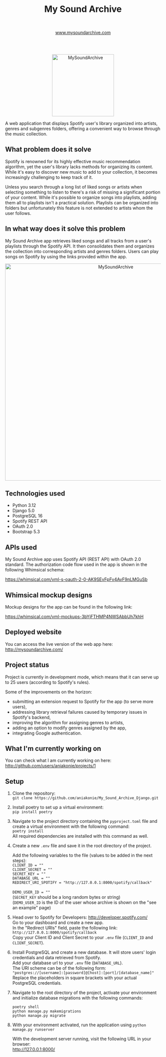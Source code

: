 <h1 align="center"> My Sound Archive </h1> <br>
<p align="center">
    <a href="http://mysoundarchive.com/">www.mysoundarchive.com</a>
</p>
<br>
<br>
<p align="center">
  <a href="http://mysoundarchive.com/">
    <img alt="MySoundArchive" title="MySoundArchive" src="https://github.com/aniakonie/My_Sound_Archive/assets/112773165/b92cfdc9-42b2-4744-8ac1-4f3691d15dc7/logo-inkscape-svg.png" width="200">
  </a>
</p>

A web application that displays Spotify user's library organized into artists, genres and subgenres folders, offering a convenient way to browse through the music collection.

## What problem does it solve

Spotify is renowned for its highly effective music recommendation algorithm, yet the user's library lacks methods for organizing its content. While it's easy to discover new music to add to your collection, it becomes increasingly challenging to keep track of it.

Unless you search through a long list of liked songs or artists when selecting something to listen to there's a risk of missing a significant portion of your content. While it's possible to organize songs into playlists, adding them all to playlists isn't a practical solution. Playlists can be organized into folders but unfortunately this feature is not extended to artists whom the user follows.

## In what way does it solve this problem

My Sound Archive app retrieves liked songs and all tracks from a user's playlists through the Spotify API. It then consolidates them and organizes the collection into corresponding artists and genres folders. Users can play songs on Spotify by using the links provided within the app.

<p align="center">
    <img alt="MySoundArchive" title="MySoundArchive" src="https://github.com/aniakonie/My_Sound_Archive/assets/112773165/7732115e-dce4-400b-b908-4ba6d3d386a9/Capture.png" width="700">
</p>

## Technologies used

* Python 3.12
* Django 5.0
* PostgreSQL 16
* Spotify REST API
* OAuth 2.0
* Bootstrap 5.3

## APIs used

My Sound Archive app uses Spotify API (REST API) with OAuth 2.0 standard.
The authorization code flow used in the app is shown in the following Whimsical schema:

https://whimsical.com/vml-s-oauth-2-0-AK9SEvFpFv4AvF9nLMGuSb

## Whimsical mockup designs

Mockup designs for the app can be found in the following link:

https://whimsical.com/vml-mockups-3bYjFTHMP4NWSAbbUh7khH

## Deployed website

You can access the live version of the web app here: http://mysoundarchive.com/

## Project status

Project is currently in development mode, which means that it can serve up to 25 users (according to Spotify's rules).

Some of the improvements on the horizon:

* submitting an extension request to Spotify for the app (to serve more users),
* addressing library retrieval failures caused by temporary issues in Spotify's backend,
* improving the algorithm for assigning genres to artists,
* adding an option to modify genres assigned by the app,
* integrating Google authentication.

## What I'm currently working on

You can check what I am currently working on here:
http://github.com/users/aniakonie/projects/1


## Setup

1. Clone the repository:<br>
    `git clone https://github.com/aniakonie/My_Sound_Archive_Django.git`

2. Install poetry to set up a virtual environment:<br>
    `pip install poetry`

3. Navigate to the project directory containing the `pyproject.toml` file and create a virtual environment with the following command:<br>
    `poetry install`<br>
    All required dependencies are installed with this command as well.

4. Create a new `.env` file and save it in the root directory of the project.<br>

    Add the following variables to the file (values to be added in the next steps):<br>
    `CLIENT_ID = ""`<br>
    `CLIENT_SECRET = ""`<br>
    `SECRET_KEY = ""`<br>
    `DATABASE_URL = ""`<br>
    `REDIRECT_URI_SPOTIFY = "http://127.0.0.1:8000/spotify/callback"`<br>
    <br>
    `DEMO_USER_ID = ""`<br>
    (`SECRET_KEY` should be a long random bytes or string)<br>
    (`DEMO_USER_ID` is the ID of the user whose archive is shown on the "see an example" page)

5. Head over to Spotify for Developers: http://developer.spotify.com/<br>
    Go to your dashboard and create a new app.<br>
    In the "Redirect URIs" field, paste the following link: `http://127.0.0.1:8000/spotify/callback`<br>
    Copy your Client ID and Client Secret to your `.env` file (`CLIENT_ID` and `CLIENT_SECRET`).

6. Install PostgreSQL and create a new database. It will store users' login credentials and data retrieved from Spotify.<br>
    Add your database url to your `.env` file (`DATABASE_URL`).<br>
    The URI scheme can be of the following form:<br>
    `"postgres://[username]:[password]@[host]:[port]/[database_name]"`<br>
    Replace the placeholders in square brackets with your actual PostgreSQL credentials.

7. Navigate to the root directory of the project, activate your environment and initialize database migrations with the following commands:<br>

    `poetry shell`<br>
    `python manage.py makemigrations`<br>
    `python manage.py migrate`

8. With your environment activated, run the application using `python manage.py runserver`<br>

    With the development server running, visit the following URL in your browser:<br>
    http://127.0.0.1:8000/